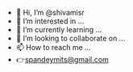 - 👋 Hi, I’m @shivamisr
- 👀 I’m interested in ...
- 🌱 I’m currently learning ...
- 💞️ I’m looking to collaborate on ...
- 📫 How to reach me ...
- 👉spandeymits@gmail.com

<!---
shivamisr/shivamisr is a ✨ special ✨ repository because its `README.md` (this file) appears on your GitHub profile.
You can click the Preview link to take a look at your changes.
--->

